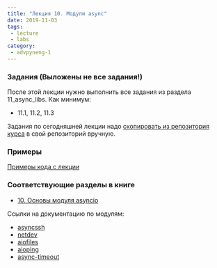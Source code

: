 ```yaml
---
title: "Лекция 10. Модули async"
date: 2019-11-03
tags:
 - lecture
 - labs
category:
 - advpyneng-1
---
```


### Задания (Выложены не все задания!)

После этой лекции нужно выполнить все задания из раздела 11_async_libs.
Как минимум:

* 11.1, 11.2, 11.3

Задания по сегодняшней лекции надо [скопировать из репозитория курса](https://github.com/pyneng/advpyneng-online-oct-nov-2019/tree/master/exercises/11_async_libs) в свой репозиторий вручную.


### Примеры

[Примеры кода с лекции](https://github.com/pyneng/advpyneng-online-oct-nov-2019/tree/master/examples/11_async_libs)


### Соответствующие разделы в книге

* [10. Основы модуля asyncio](https://pyneng2.readthedocs.io/en/latest/book/10_asyncio_basics/index.html)

Ссылки на документацию по модулям:

* [asyncssh](https://asyncssh.readthedocs.io/en/latest/)
* [netdev](https://netdev.readthedocs.io/en/stable/index.html)
* [aiofiles](https://github.com/Tinche/aiofiles)
* [aioping](https://github.com/stellarbit/aioping)
* [async-timeout](https://github.com/aio-libs/async-timeout)
